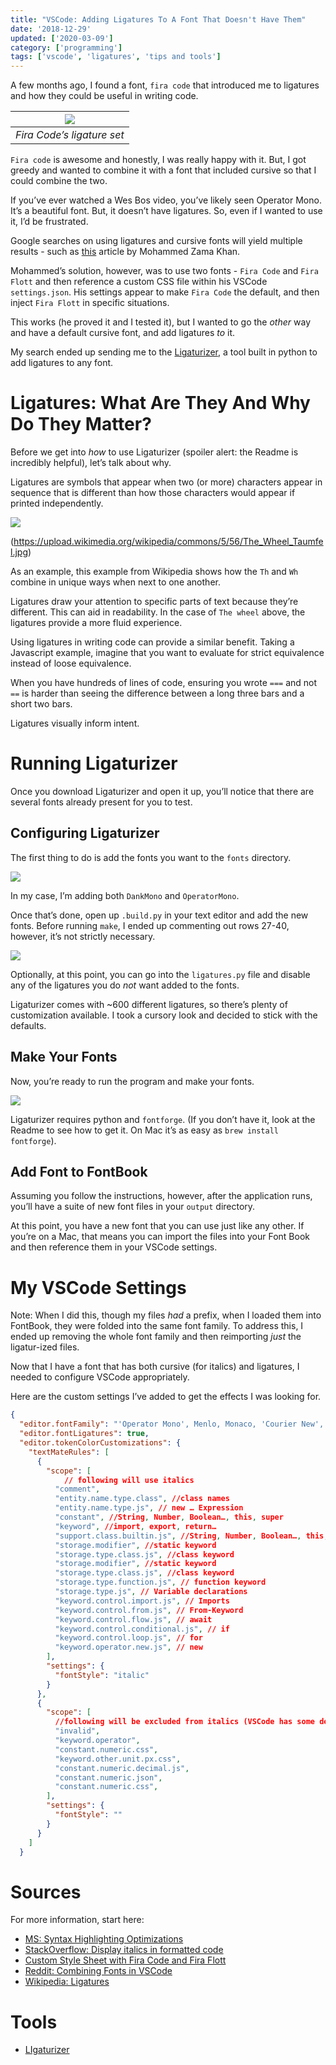 ```yaml
---
title: "VSCode: Adding Ligatures To A Font That Doesn't Have Them"
date: '2018-12-29'
updated: ['2020-03-09']
category: ['programming']
tags: ['vscode', 'ligatures', 'tips and tools']
---
```


A few months ago, I found a font, `fira code` that introduced me to ligatures and how they could be useful in writing code.

| ![](./fira-ligatures.png)  |
| :------------------------: |
| _Fira Code’s ligature set_ |

`Fira code` is awesome and honestly, I was really happy with it. But, I got greedy and wanted to combine it with a font that included cursive so that I could combine the two.

If you’ve ever watched a Wes Bos video, you’ve likely seen Operator Mono. It’s a beautiful font. But, it doesn’t have ligatures. So, even if I wanted to use it, I’d be frustrated.

Google searches on using ligatures and cursive fonts will yield multiple results - such as [this](https://medium.com/@zamamohammed/multiple-fonts-alternative-to-operator-mono-in-vscode-7745b52120a0) article by Mohammed Zama Khan.

Mohammed’s solution, however, was to use two fonts - `Fira Code` and `Fira Flott` and then reference a custom CSS file within his VSCode `settings.json`. His settings appear to make `Fira Code` the default, and then inject `Fira Flott` in specific situations.

This works (he proved it and I tested it), but I wanted to go the _other_ way and have a default cursive font, and add ligatures _to_ it.

My search ended up sending me to the [Ligaturizer](https://github.com/ToxicFrog/Ligaturizer), a tool built in python to add ligatures to any font.

# Ligatures: What Are They And Why Do They Matter?

Before we get into _how_ to use Ligaturizer (spoiler alert: the Readme is incredibly helpful), let’s talk about why.

Ligatures are symbols that appear when two (or more) characters appear in sequence that is different than how those characters would appear if printed independently.

![](./wiki-ligature.png)

(https://upload.wikimedia.org/wikipedia/commons/5/56/The_Wheel_Taumfel.jpg)

As an example, this example from Wikipedia shows how the `Th` and `Wh` combine in unique ways when next to one another.

Ligatures draw your attention to specific parts of text because they’re different. This can aid in readability. In the case of `The wheel` above, the ligatures provide a more fluid experience.

Using ligatures in writing code can provide a similar benefit. Taking a Javascript example, imagine that you want to evaluate for strict equivalence instead of loose equivalence.

When you have hundreds of lines of code, ensuring you wrote `===` and not `==` is harder than seeing the difference between a long three bars and a short two bars.

Ligatures visually inform intent.

# Running Ligaturizer

Once you download Ligaturizer and open it up, you’ll notice that there are several fonts already present for you to test.

## Configuring Ligaturizer

The first thing to do is add the fonts you want to the `fonts` directory.

![](./file-screen-grab.png)

In my case, I’m adding both `DankMono` and `OperatorMono`.

Once that’s done, open up `.build.py` in your text editor and add the new fonts. Before running `make`, I ended up commenting out rows 27-40, however, it’s not strictly necessary.

![](./prefixed-fonts.png)

Optionally, at this point, you can go into the `ligatures.py` file and disable any of the ligatures you do _not_ want added to the fonts.

Ligaturizer comes with ~600 different ligatures, so there’s plenty of customization available. I took a cursory look and decided to stick with the defaults.

## Make Your Fonts

Now, you’re ready to run the program and make your fonts.

![](./ligaturizer-make.png)

Ligaturizer requires python and `fontforge`. (If you don’t have it, look at the Readme to see how to get it. On Mac it’s as easy as `brew install fontforge`).

## Add Font to FontBook

Assuming you follow the instructions, however, after the application runs, you’ll have a suite of new font files in your `output` directory.

At this point, you have a new font that you can use just like any other. If you’re on a Mac, that means you can import the files into your Font Book and then reference them in your VSCode settings.

# My VSCode Settings

Note: When I did this, though my files _had_ a prefix, when I loaded them into FontBook, they were folded into the same font family. To address this, I ended up removing the whole font family and then reimporting _just_ the ligatur-ized files.

Now that I have a font that has both cursive (for italics) and ligatures, I needed to configure VSCode appropriately.

Here are the custom settings I’ve added to get the effects I was looking for.

```json
{
  "editor.fontFamily": "'Operator Mono', Menlo, Monaco, 'Courier New', monospace",
  "editor.fontLigatures": true,
  "editor.tokenColorCustomizations": {
    "textMateRules": [
      {
        "scope": [
			// following will use italics
          "comment",
          "entity.name.type.class", //class names
          "entity.name.type.js", // new … Expression
          "constant", //String, Number, Boolean…, this, super
          "keyword", //import, export, return…
          "support.class.builtin.js", //String, Number, Boolean…, this, super
          "storage.modifier", //static keyword
          "storage.type.class.js", //class keyword
          "storage.modifier", //static keyword
          "storage.type.class.js", //class keyword
          "storage.type.function.js", // function keyword
          "storage.type.js", // Variable declarations
          "keyword.control.import.js", // Imports
          "keyword.control.from.js", // From-Keyword
          "keyword.control.flow.js", // await
          "keyword.control.conditional.js", // if
          "keyword.control.loop.js", // for
          "keyword.operator.new.js", // new
        ],
        "settings": {
          "fontStyle": "italic"
        }
      },
      {
        "scope": [
          //following will be excluded from italics (VSCode has some defaults for italics)
          "invalid",
          "keyword.operator",
          "constant.numeric.css",
          "keyword.other.unit.px.css",
          "constant.numeric.decimal.js",
          "constant.numeric.json",
          "constant.numeric.css",
        ],
        "settings": {
          "fontStyle": ""
        }
      }
    ]
  }
```

# Sources

For more information, start here:

- [MS: Syntax Highlighting Optimizations](https://code.visualstudio.com/blogs/2017/02/08/syntax-highlighting-optimizations)
- [StackOverflow: Display italics in formatted code](https://stackoverflow.com/questions/41320848/how-do-i-get-visual-studio-code-to-display-italic-fonts-in-formatted-code)
- [Custom Style Sheet with Fira Code and Fira Flott](https://gist.github.com/neetjn/3a132938e166f40e81cbb9a96db96cf8)
- [Reddit: Combining Fonts in VSCode](https://www.reddit.com/r/vscode/comments/8e4sat/how_can_i_combine_2_fonts_in_vscode/)
- [Wikipedia: Ligatures](https://en.wikipedia.org/wiki/Typographic_ligature)

# Tools

- [LIgaturizer](https://github.com/ToxicFrog/Ligaturizer)
